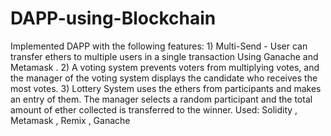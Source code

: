 # DAPP-using-Blockchain
Implemented DAPP with the following features: 1) Multi-Send - User can transfer ethers to multiple users in a single transaction Using Ganache and Metamask . 2) A voting system prevents voters from multiplying votes, and the manager of the voting system displays the candidate who receives the most votes. 3) Lottery System uses the ethers from participants and makes an entry of them. The manager selects a random participant and the total amount of ether collected is transferred to the winner. Used: Solidity , Metamask , Remix , Ganache
